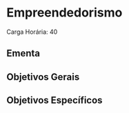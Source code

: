 # Empreendedorismo

Carga Horária: 40

## Ementa



## Objetivos Gerais



## Objetivos Específicos


